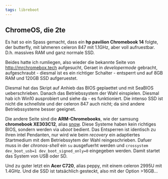 ```yaml
---
tags: libreboot
---
```

## ChromeOS, die 2te
Es hat so ein Spass gemacht, dass ein **hp pavilion Chromebook 14** folgte, der butterfly, mit lahmeren celeron 847 mit 1.1GHz, aber voll aufruestbar. D.h. massives RAM und ganz normale SSD.

Beides hatte ich rumliegen, also wieder die bekannte Seite von <http://mrchromebox.tech> aufgesucht, Geraet in *developermode* gebracht, aufgeschraubt - diesmal ist es ein richtiger Schalter - entsperrt und auf 8GB RAM und 120GB SSD aufgeruestet.

Diesmal hat das Skript auf Anhieb das BIOS geplaettet und mit SeaBIOS ueberschrieben. Danach das Betriebssystem der Wahl einspielen.
Diesmal hab ich Win10 ausprobiert und siehe da - es funktioniert. Die intenso SSD ist nicht die schnellste und der celeron 847 auch nicht; da sind andere Betriebssysteme besser geeignet.

Die andere Seite sind die **ARM-Chromebooks**, wie der samsung **chromebook XE303C12**, alias [snow](https://github.com/hexdump0815/linux-mainline-on-arm-chromebooks). Diese Systeme haben kein richtiges BIOS, sondern werden via *uboot* bedient. Das Entsperren ist identisch zu ihren intel Pendanten, nur wird wie beim *recovery* ein adaptiertes Startmedium mit dem Betriebssytem der Wahl reingeschrieben. Dafuer muss in der *chronos-shell* ein `su` ausgefuerht werden und `crossystem dev_boot_usb=1 dev_boot_signed_only=0` eingegeben werden. Damit startet das System von USB oder SD.

Und zu guter letzt ein **Acer C720**, alias peppy, mit einem celeron 2995U mit 1.4GHz. Und die SSD ist tatsächlich gesteckt, also mit der Option >16GB...
